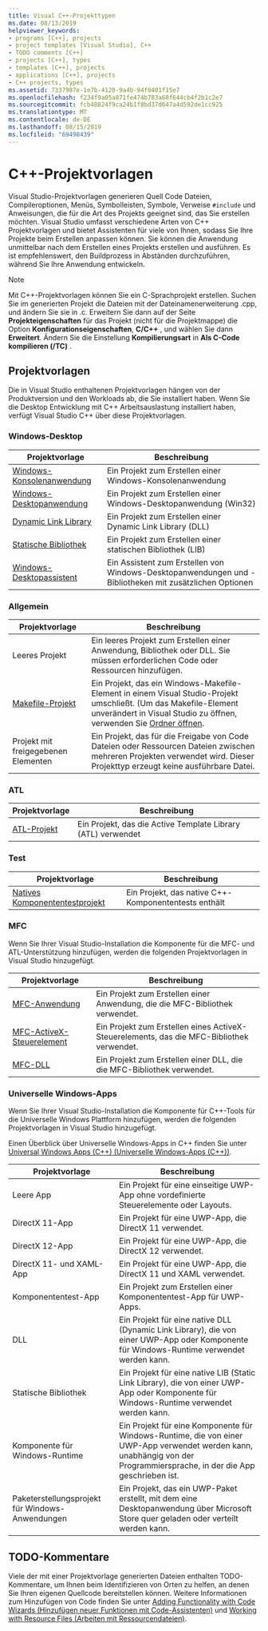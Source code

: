 ```yaml
---
title: Visual C++-Projekttypen
ms.date: 08/13/2019
helpviewer_keywords:
- programs [C++], projects
- project templates [Visual Studio], C++
- TODO comments [C++]
- projects [C++], types
- templates [C++], projects
- applications [C++], projects
- C++ projects, types
ms.assetid: 7337987e-1e7b-4120-9a4b-94f0401f15e7
ms.openlocfilehash: f234f9a05a871fe474b783a68f644cb4f2b1c2e7
ms.sourcegitcommit: fcb48824f9ca24b1f8bd37d647a4d592de1cc925
ms.translationtype: MT
ms.contentlocale: de-DE
ms.lasthandoff: 08/15/2019
ms.locfileid: "69498439"
---
```

# <a name="c-project-templates"></a>C++-Projektvorlagen

Visual Studio-Projektvorlagen generieren Quell Code Dateien, Compileroptionen, Menüs, Symbolleisten, Symbole, Verweise `#include` und Anweisungen, die für die Art des Projekts geeignet sind, das Sie erstellen möchten. Visual Studio umfasst verschiedene Arten von C++ Projektvorlagen und bietet Assistenten für viele von Ihnen, sodass Sie Ihre Projekte beim Erstellen anpassen können. Sie können die Anwendung unmittelbar nach dem Erstellen eines Projekts erstellen und ausführen. Es ist empfehlenswert, den Buildprozess in Abständen durchzuführen, während Sie Ihre Anwendung entwickeln.

> [!NOTE]
> Mit C++-Projektvorlagen können Sie ein C-Sprachprojekt erstellen. Suchen Sie im generierten Projekt die Dateien mit der Dateinamenerweiterung .cpp, und ändern Sie sie in .c. Erweitern Sie dann auf der Seite **Projekteigenschaften** für das Projekt (nicht für die Projektmappe) die Option **Konfigurationseigenschaften**, **C/C++** , und wählen Sie dann **Erweitert**. Ändern Sie die Einstellung **Kompilierungsart** in **Als C-Code kompilieren (/TC)** .

## <a name="project-templates"></a>Projektvorlagen

Die in Visual Studio enthaltenen Projektvorlagen hängen von der Produktversion und den Workloads ab, die Sie installiert haben. Wenn Sie die Desktop Entwicklung mit C++ Arbeitsauslastung installiert haben, verfügt Visual Studio C++ über diese Projektvorlagen.

### <a name="windows-desktop"></a>Windows-Desktop

|Projektvorlage|Beschreibung|
|----------------------|-----------------------------|
|[Windows-Konsolenanwendung](../../windows/creating-a-console-application.md)|Ein Projekt zum Erstellen einer Windows-Konsolenanwendung|
|[Windows-Desktopanwendung](../../windows/walkthrough-creating-windows-desktop-applications-cpp.md)|Ein Projekt zum Erstellen einer Windows-Desktopanwendung (Win32)|
|[Dynamic Link Library](../walkthrough-creating-and-using-a-dynamic-link-library-cpp.md)|Ein Projekt zum Erstellen einer Dynamic Link Library (DLL)|
|[Statische Bibliothek](../../windows/walkthrough-creating-and-using-a-static-library-cpp.md)|Ein Projekt zum Erstellen einer statischen Bibliothek (LIB)|
|[Windows-Desktopassistent](../../windows/windows-desktop-wizard.md)|Ein Assistent zum Erstellen von Windows-Desktopanwendungen und -Bibliotheken mit zusätzlichen Optionen|

### <a name="general"></a>Allgemein

|Projektvorlage|Beschreibung|
|----------------------|-----------------------------|
|Leeres Projekt|Ein leeres Projekt zum Erstellen einer Anwendung, Bibliothek oder DLL. Sie müssen erforderlichen Code oder Ressourcen hinzufügen.|
|[Makefile-Projekt](creating-a-makefile-project.md)|Ein Projekt, das ein Windows-Makefile-Element in einem Visual Studio-Projekt umschließt. (Um das Makefile-Element unverändert in Visual Studio zu öffnen, verwenden Sie [Ordner öffnen](../open-folder-projects-cpp.md).|
|Projekt mit freigegebenen Elementen|Ein Projekt, das für die Freigabe von Code Dateien oder Ressourcen Dateien zwischen mehreren Projekten verwendet wird. Dieser Projekttyp erzeugt keine ausführbare Datei.|

### <a name="atl"></a>ATL

|Projektvorlage|Beschreibung|
|----------------------|-----------------------------|
|[ATL-Projekt](../../atl/reference/creating-an-atl-project.md)|Ein Projekt, das die Active Template Library (ATL) verwendet|

### <a name="test"></a>Test

|Projektvorlage|Beschreibung|
|----------------------|-----------------------------|
|[Natives Komponententestprojekt](/visualstudio/test/writing-unit-tests-for-c-cpp-with-the-microsoft-unit-testing-framework-for-cpp)|Ein Projekt, das native C++-Komponententests enthält|

### <a name="mfc"></a>MFC

Wenn Sie Ihrer Visual Studio-Installation die Komponente für die MFC- und ATL-Unterstützung hinzufügen, werden die folgenden Projektvorlagen in Visual Studio hinzugefügt.

|Projektvorlage|Beschreibung|
|----------------------|-----------------------------|
|[MFC-Anwendung](../../mfc/reference/creating-an-mfc-application.md)|Ein Projekt zum Erstellen einer Anwendung, die die MFC-Bibliothek verwendet.|
|[MFC-ActiveX-Steuerelement](../../mfc/reference/creating-an-mfc-activex-control.md)|Ein Projekt zum Erstellen eines ActiveX-Steuerelements, das die MFC-Bibliothek verwendet.|
|[MFC-DLL](../../mfc/reference/creating-an-mfc-dll-project.md)|Ein Projekt zum Erstellen einer DLL, die die MFC-Bibliothek verwendet.|

### <a name="windows-universal-apps"></a>Universelle Windows-Apps

Wenn Sie Ihrer Visual Studio-Installation die Komponente für C++-Tools für die Universelle Windows Plattform hinzufügen, werden die folgenden Projektvorlagen in Visual Studio hinzugefügt.

Einen Überblick über Universelle Windows-Apps in C++ finden Sie unter [Universal Windows Apps (C++) (Universelle Windows-Apps (C++))](../../cppcx/universal-windows-apps-cpp.md).

|Projektvorlage|Beschreibung|
|----------------------|-----------------------------|
|Leere App|Ein Projekt für eine einseitige UWP-App ohne vordefinierte Steuerelemente oder Layouts.|
|DirectX 11-App|Ein Projekt für eine UWP-App, die DirectX 11 verwendet.|
|DirectX 12-App|Ein Projekt für eine UWP-App, die DirectX 12 verwendet.|
|DirectX 11- und XAML-App|Ein Projekt für eine UWP-App, die DirectX 11 und XAML verwendet.|
|Komponententest-App|Ein Projekt zum Erstellen einer Komponententest-App für UWP-Apps.|
|DLL|Ein Projekt für eine native DLL (Dynamic Link Library), die von einer UWP-App oder Komponente für Windows-Runtime verwendet werden kann.|
|Statische Bibliothek|Ein Projekt für eine native LIB (Static Link Library), die von einer UWP-App oder Komponente für Windows-Runtime verwendet werden kann.|
|Komponente für Windows-Runtime|Ein Projekt für eine Komponente für Windows-Runtime, die von einer UWP-App verwendet werden kann, unabhängig von der Programmiersprache, in der die App geschrieben ist.|
|Paketerstellungsprojekt für Windows-Anwendungen|Ein Projekt, das ein UWP-Paket erstellt, mit dem eine Desktopanwendung über Microsoft Store quer geladen oder verteilt werden kann.|

## <a name="todo-comments"></a>TODO-Kommentare

Viele der mit einer Projektvorlage generierten Dateien enthalten TODO-Kommentare, um Ihnen beim Identifizieren von Orten zu helfen, an denen Sie Ihren eigenen Quellcode bereitstellen können. Weitere Informationen zum Hinzufügen von Code finden Sie unter [Adding Functionality with Code Wizards (Hinzufügen neuer Funktionen mit Code-Assistenten)](../../ide/adding-functionality-with-code-wizards-cpp.md) und [Working with Resource Files (Arbeiten mit Ressourcendateien)](../../windows/working-with-resource-files.md).


